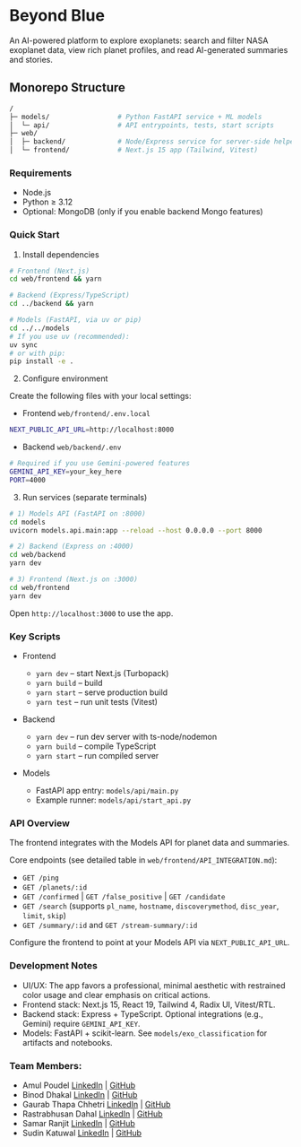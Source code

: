 # Beyond Blue

An AI-powered platform to explore exoplanets: search and filter NASA exoplanet data, view rich planet profiles, and read AI-generated summaries and stories.

## Monorepo Structure

```bash
/
├─ models/                 # Python FastAPI service + ML models
│  └─ api/                 # API entrypoints, tests, start scripts
├─ web/
│  ├─ backend/             # Node/Express service for server-side helpers
│  └─ frontend/            # Next.js 15 app (Tailwind, Vitest)
```

### Requirements

- Node.js
- Python ≥ 3.12
- Optional: MongoDB (only if you enable backend Mongo features)

### Quick Start

1) Install dependencies

```bash
# Frontend (Next.js)
cd web/frontend && yarn

# Backend (Express/TypeScript)
cd ../backend && yarn

# Models (FastAPI, via uv or pip)
cd ../../models
# If you use uv (recommended):
uv sync
# or with pip:
pip install -e .
```

2) Configure environment

Create the following files with your local settings:

- Frontend `web/frontend/.env.local`

```bash
NEXT_PUBLIC_API_URL=http://localhost:8000
```

- Backend `web/backend/.env`

```bash
# Required if you use Gemini-powered features
GEMINI_API_KEY=your_key_here
PORT=4000
```

3) Run services (separate terminals)

```bash
# 1) Models API (FastAPI on :8000)
cd models
uvicorn models.api.main:app --reload --host 0.0.0.0 --port 8000

# 2) Backend (Express on :4000)
cd web/backend
yarn dev

# 3) Frontend (Next.js on :3000)
cd web/frontend
yarn dev
```

Open `http://localhost:3000` to use the app.

### Key Scripts

- Frontend
  - `yarn dev` – start Next.js (Turbopack)
  - `yarn build` – build
  - `yarn start` – serve production build
  - `yarn test` – run unit tests (Vitest)

- Backend
  - `yarn dev` – run dev server with ts-node/nodemon
  - `yarn build` – compile TypeScript
  - `yarn start` – run compiled server

- Models
  - FastAPI app entry: `models/api/main.py`
  - Example runner: `models/api/start_api.py`

### API Overview

The frontend integrates with the Models API for planet data and summaries.

Core endpoints (see detailed table in `web/frontend/API_INTEGRATION.md`):

- `GET /ping`
- `GET /planets/:id`
- `GET /confirmed` | `GET /false_positive` | `GET /candidate`
- `GET /search` (supports `pl_name`, `hostname`, `discoverymethod`, `disc_year`, `limit`, `skip`)
- `GET /summary/:id` and `GET /stream-summary/:id`

Configure the frontend to point at your Models API via `NEXT_PUBLIC_API_URL`.

### Development Notes

- UI/UX: The app favors a professional, minimal aesthetic with restrained color usage and clear emphasis on critical actions.
- Frontend stack: Next.js 15, React 19, Tailwind 4, Radix UI, Vitest/RTL.
- Backend stack: Express + TypeScript. Optional integrations (e.g., Gemini) require `GEMINI_API_KEY`.
- Models: FastAPI + scikit-learn. See `models/exo_classification` for artifacts and notebooks.

### Team Members:
- Amul Poudel [LinkedIn](https://www.linkedin.com/in/amulpoudel/) | [GitHub](https://github.com/Amul-byte)  
- Binod Dhakal [LinkedIn](https://www.linkedin.com/in/binod-dhakal/) | [GitHub](https://github.com/dhakalbinod)   
- Gaurab Thapa Chhetri [LinkedIn](https://www.linkedin.com/in/gaurabchhetri/) | [GitHub](https://github.com/gauravfs-14)   
- Rastrabhusan Dahal [LinkedIn](https://www.linkedin.com/in/rastrabhushan-dahal/) | [GitHub](https://github.com/11hritik11)
- Samar Ranjit [LinkedIn](https://www.linkedin.com/in/samarranjit/) | [GitHub](https://github.com/samarranjit)
- Sudin Katuwal [LinkedIn](https://www.linkedin.com/in/sudin-katuwal-111926361/) | [GitHub](https://github.com/sudinkatuwal7)

